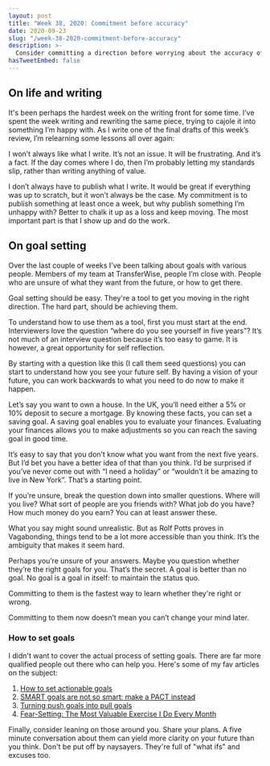 ```yaml
---
layout: post
title: "Week 38, 2020: Commitment before accuracy"
date: 2020-09-23
slug: "/week-38-2020-commitment-before-accuracy"
description: >-
  Consider committing a direction before worrying about the accuracy of it. You can always changes paths later.
hasTweetEmbed: false
---
```


## On life and writing

It's been perhaps the hardest week on the writing front for some time. I’ve spent the week writing and rewriting the same piece, trying to cajole it into something I’m happy with.
As I write one of the final drafts of this week’s review, I’m relearning some lessons all over again:

I won’t always like what I write. It’s not an issue. It will be frustrating. And it’s a fact. If the day comes where I do, then I’m probably letting my standards slip, rather than writing anything of value.

I don’t always have to publish what I write. It would be great if everything was up to scratch, but it won’t always be the case. My commitment is to publish something at least once a week, but why publish something I’m unhappy with? Better to chalk it up as a loss and keep moving. The most important part is that I show up and do the work.

## On goal setting

Over the last couple of weeks I’ve been talking about goals with various people. Members of my team at TransferWise, people I’m close with. People who are unsure of what they want from the future, or how to get there.

Goal setting should be easy. They're a tool to get you moving in the right direction. The hard part, should be achieving them.

To understand how to use them as a tool, first you must start at the end. Interviewers love the question “where do you see yourself in five years”? It’s not much of an interview question because it’s too easy to game. It is however, a great opportunity for self reflection.

By starting with a question like this (I call them seed questions) you can start to understand how you see your future self. By having a vision of your future, you can work backwards to what you need to do now to make it happen.

Let’s say you want to own a house. In the UK, you’ll need either a 5% or 10% deposit to secure a mortgage. By knowing these facts, you can set a saving goal. A saving goal enables you to evaluate your finances. Evaluating your finances allows you to make adjustments so you can reach the saving goal in good time.

It’s easy to say that you don’t know what you want from the next five years. But I’d bet you have a better idea of that than you think. I’d be surprised if you’ve never come out with “I need a holiday” or “wouldn’t it be amazing to live in New York”. That’s a starting point.

If you’re unsure, break the question down into smaller questions. Where will you live? What sort of people are you friends with? What job do you have? How much money do you earn? You can at least answer these.

What you say might sound unrealistic. But as Rolf Potts proves in Vagabonding, things tend to be a lot more accessible than you think. It’s the ambiguity that makes it seem hard.

Perhaps you’re unsure of your answers. Maybe you question whether they’re the right goals for you. That’s the secret. A goal is better than no goal. No goal is a goal in itself: to maintain the status quo.

Committing to them is the fastest way to learn whether they're right or wrong.

Committing to them now doesn’t mean you can’t change your mind later. 

### How to set goals

I didn't want to cover the actual process of setting goals. There are far more qualified people out there who can help you. Here's some of my fav articles on the subject:

1. <a href="https://nesslabs.com/actionable-goals" target="_blank" rel="noopener noreferrer">How to set actionable goals</a> 
2. <a href="https://nesslabs.com/smart-goals-pact" target="_blank" rel="noopener noreferrer">SMART goals are not so smart: make a PACT instead</a>
3. <a href="https://nesslabs.com/push-pull-goals" target="_blank" rel="noopener noreferrer">Turning push goals into pull goals</a>
4. <a href="https://tim.blog/2017/05/15/fear-setting/" target="_blank" rel="noopener noreferrer">Fear-Setting: The Most Valuable Exercise I Do Every Month</a>

Finally, consider leaning on those around you. Share your plans. A five minute conversation about them can yield more clarity on your future than you think. Don't be put off by naysayers. They're full of "what ifs" and excuses too.
